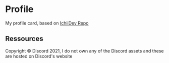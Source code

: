 # Profile

My profile card, based on [IchiiDev Repo](https://github.com/IchiiDev/profile)

## Ressources

<p>Copyright &copy Discord 2021, I do not own any of the Discord assets and these are hosted on Discord's website</p>
